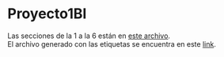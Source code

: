 # Proyecto1BI
Las secciones de la 1 a la 6 están en [este archivo](Etapa%201/Proyecto1_Etapa1.ipynb).\
El archivo generado con las etiquetas se encuentra en este [link](Etapa%201/TestODScat_345_Predecido.xlsx).

